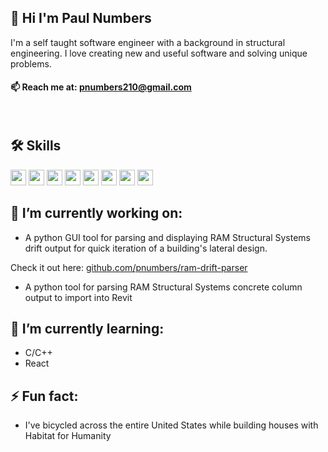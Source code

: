 ## 👋 Hi I'm Paul Numbers 

I'm a self taught software engineer with a background in structural engineering. I love creating new and useful software and solving unique problems.

<!-- I'm currently looking for a job in software engineering. -->

#### 📫 Reach me at: pnumbers210@gmail.com


<!-- <div style="text-align:center">
    <img align="center" src="assests/crane_building_computer_2.png" />
</div> -->

<!-- --- -->

<br>

## 🛠 Skills
<span>
    <!-- Python -->
    <img height="25" src="https://img.shields.io/badge/-Python-3776AB?logo=python&logoColor=yellow"/>
    <!-- JS -->
    <img height="25" src="https://img.shields.io/badge/-JavaScript-F7DF1E?logo=javascript&logoColor=black"/>
    <!-- MongoDB -->
    <img height="25" src="https://img.shields.io/badge/-MongoDB-darkgreen?logo=mongodb&logoColor"/>
    <!-- Express -->
    <img height="25" src="https://img.shields.io/badge/-Express-000000?logo=express&logoColor"/>
    <!-- Node.JS - Square-->
    <!-- <img height="25" src="https://img.shields.io/badge/node.js-6DA55F?style=for-the-badge&logo=node.js&logoColor=white"/> -->
    <!-- Node.js - Rounded -->
    <img height="25" src="https://img.shields.io/badge/Node.js-6DA55F?style=flat&logo=node.js&logoColor=white"/>
    <!-- HTML5 - SVG -->
    <!-- <img height="25" src="https://img.shields.io/badge/html5-%23E34F26.svg?style=for-the-badge&logo=html5&logoColor=white"/> -->
    <!-- HTML - Flat -->
    <img height="25" src="https://img.shields.io/badge/HTML5-%23E34F26.svg?style=flat&logo=html5&logoColor=white"/>
    <!-- HTML Mine -->
    <!-- <img height="25" src="https://img.shields.io/badge/-HTML5-orange?logo=html5&logoColor=white"/> -->
    <!-- CSS3 -->
    <img height="25" src="https://img.shields.io/badge/CSS3-%231572B6.svg?style=flat&logo=css3&logoColor=white"/>
    <!-- CSS3 -->
    <!-- <img height="25" src="https://img.shields.io/badge/css3-%231572B6.svg?style=for-the-badge&logo=css3&logoColor=white"/> -->
    <!-- C -->
    <!-- <img height="25" src="https://img.shields.io/badge/c-%2300599C.svg?style=for-the-badge&logo=c&logoColor=white"/> -->
    <!-- C -->
    <img height="25" src="https://img.shields.io/badge/C-%2300599C.svg?style=flat&logo=c&logoColor=white"/>

</span>

<br>

## 🔭 I’m currently working on:
- A python GUI tool for parsing and displaying RAM Structural Systems drift output for quick iteration of a building's lateral design. 
<!-- <br> -->
Check it out here:  [github.com/pnumbers/ram-drift-parser](https://github.com/pnumbers/ram-drift-parser)

- A python tool for parsing RAM Structural Systems concrete column output to import into Revit

<!-- <br> -->

## 🌱 I’m currently learning: 
- C/C++
- React

<!-- <br> -->

## ⚡ Fun fact:
- I've bicycled across the entire United States while building houses with Habitat for Humanity
<!-- - 😄 Pronouns: ... -->
<!-- - 💬 Ask me about ... -->
<!-- - 👯 I’m looking to collaborate on ... -->
<!-- - 🤔 I’m looking for help with ... -->
